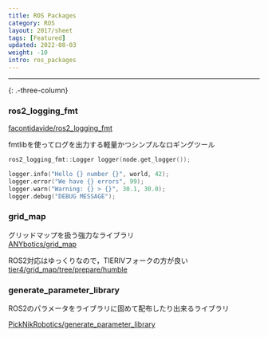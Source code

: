 ```yaml
---
title: ROS Packages
category: ROS
layout: 2017/sheet
tags: [Featured]
updated: 2022-08-03
weight: -10
intro: ros_packages
---
```


---------------

{: .-three-column}

### ros2_logging_fmt

[facontidavide/ros2_logging_fmt](https://github.com/facontidavide/ros2_logging_fmt)

fmtlibを使ってログを出力する軽量かつシンプルなロギングツール

```c++
ros2_logging_fmt::Logger logger(node.get_logger());

logger.info("Hello {} number {}", world, 42);
logger.error("We have {} errors", 99);
logger.warn("Warning: {} > {}", 30.1, 30.0);
logger.debug("DEBUG MESSAGE");
```

### grid_map

グリッドマップを扱う強力なライブラリ  
[ANYbotics/grid_map](https://github.com/ANYbotics/grid_map)

ROS2対応はゆっくりなので，TIERIVフォークの方が良い  
[tier4/grid_map/tree/prepare/humble](https://github.com/tier4/grid_map/tree/prepare/humble)

### generate_parameter_library

ROS2のパラメータをライブラリに固めて配布したり出来るライブラリ

[PickNikRobotics/generate_parameter_library](https://github.com/PickNikRobotics/generate_parameter_library)